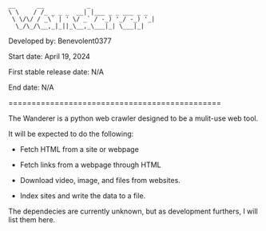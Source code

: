     __      __            _                 
    \ \    / /_ _ _ _  __| |___ _ _ ___ _ _ 
     \ \/\/ / _\` | ' \/ _` / -_) '_/ -_) '_|
      \_/\_/\__,_|_||_\__,_\___|_| \___|_|  
                                         
Developed by: Benevolent0377

Start date: April 19, 2024

First stable release date: N/A

End date: N/A

==============================================

The Wanderer is a python web crawler designed to be a mulit-use web tool.

It will be expected to do the following:

+ Fetch HTML from a site or webpage

+ Fetch links from a webpage through HTML

+ Download video, image, and files from websites.

+ Index sites and write the data to a file.

The dependecies are currently unknown, but as development furthers, I will list them here.
